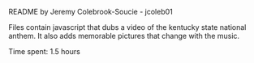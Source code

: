 README
by Jeremy Colebrook-Soucie - jcoleb01

Files contain javascript that dubs a video of the kentucky
state national anthem. It also adds memorable pictures that
change with the music. 

Time spent: 1.5 hours